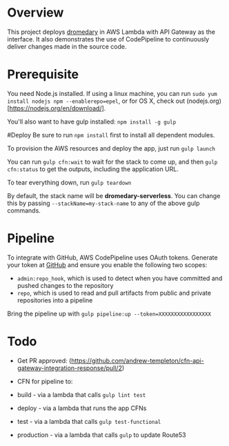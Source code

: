 # Overview
This project deploys [dromedary](https://github.com/stelligent/dromedary) in AWS Lambda with API Gateway as the interface.  It also demonstrates the use of CodePipeline to continuously deliver changes made in the source code.

# Prerequisite
You need Node.js installed.  If using a linux machine, you can run `sudo yum install nodejs npm --enablerepo=epel`, or for OS X, check out (nodejs.org)[https://nodejs.org/en/download/].

You'll also want to have gulp installed: `npm install -g gulp`

#Deploy
Be sure to run `npm install` first to install all dependent modules.

To provision the AWS resources and deploy the app, just run `gulp launch`

You can run `gulp cfn:wait` to wait for the stack to come up, and then `gulp cfn:status` to get the outputs, including the application URL.

To tear everything down, run `gulp teardown`

By default, the stack name will be **dromedary-serverless**.  You can change this by passing `--stackName=my-stack-name` to any of the above gulp commands.

# Pipeline

To integrate with GitHub, AWS CodePipeline uses OAuth tokens.  Generate your token at [GitHub](https://github.com/settings/tokens) and ensure you enable the following two scopes:
* `admin:repo_hook`, which is used to detect when you have committed and pushed changes to the repository
* `repo`, which is used to read and pull artifacts from public and private repositories into a pipeline

Bring the pipeline up with `gulp pipeline:up --token=XXXXXXXXXXXXXXXXX`

# Todo
* Get PR approved: (https://github.com/andrew-templeton/cfn-api-gateway-integration-response/pull/2)
* CFN for pipeline to:

 * build - via a lambda that calls `gulp lint test`
 * deploy - via a lambda that runs the app CFNs
 * test - via a lambda that calls `gulp test-functional`
 * production - via a lambda that calls `gulp` to update Route53
